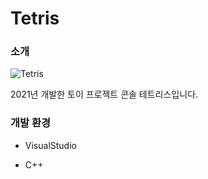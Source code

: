 # Tetris

### 소개
![Tetris](https://user-images.githubusercontent.com/63230518/227717425-74854f30-ccaf-490f-98eb-00e00da1531d.png)

2021년 개발한 토이 프로젝트 콘솔 테트리스입니다.

### 개발 환경
- VisualStudio

- C++
